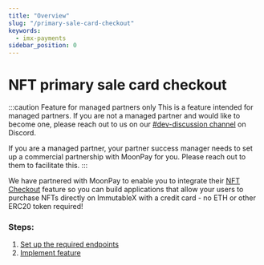 ```yaml
---
title: "Overview"
slug: "/primary-sale-card-checkout"
keywords:
  - imx-payments
sidebar_position: 0
---
```


# NFT primary sale card checkout

:::caution Feature for managed partners only
This is a feature intended for managed partners. If you are not a managed partner and would like to become one, please reach out to us on our [#dev-discussion channel](https://discord.gg/7URHuYFCN4) on Discord.

If you are a managed partner, your partner success manager needs to set up a commercial partnership with MoonPay for you. Please reach out to them to facilitate this.
:::

We have partnered with MoonPay to enable you to integrate their [NFT Checkout](https://www.moonpay.com/business/nfts) feature so you can build applications that allow your users to purchase NFTs directly on ImmutableX with a credit card - no ETH or other ERC20 token required!

### Steps:
1. [Set up the required endpoints](./setup.md)
2. [Implement feature](./implement.md)
